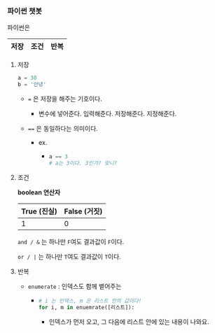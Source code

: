 ### 파이썬 챗봇



 파이썬은 

| 저장 | 조건 | 반복 |
| ---- | ---- | ---- |



1. 저장

   ```python
   a = 30
   b = '안녕'
   ```

   * `=` 은 저장을 해주는 기호이다. 

     * 변수에 넣어준다. 입력해준다. 저장해준다. 지정해준다.

   * `==` 은 동일하다는 의미이다.

     * ex. 

       * ```python
         a == 3
         # a는 3이다. 3인가? 맞니? 
         ```

2. 조건 

   **boolean 연산자** 

   | True (진실) | False (거짓) |
   | ----------- | ------------ |
   | 1           | 0            |

   `and / &` 는 하나만 `F`여도 결과값이 `F`이다.

    `or / |` 는 하나만 `T`여도 결과값이 `T`이다.

   

3. 반복

   * `enumerate` : 인덱스도 함께 뱉어주는 

     * ```python
       # i 는 인덱스, m 은 리스트 안의 값이다!
       for i, m in enuemrate([리스트]):
       ```

       * 인덱스가 먼저 오고, 그 다음에 리스트 안에 있는 내용이 나와요.